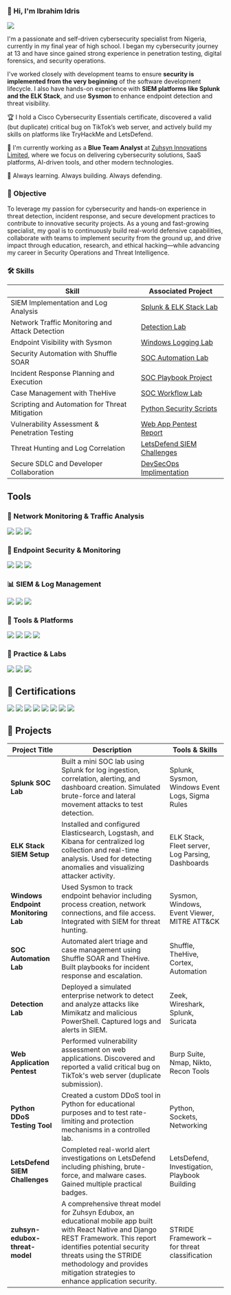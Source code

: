 ### 👋 Hi, I'm Ibrahim Idris
<a href="https://www.linkedin.com/in/ibrahim-idris-b5712a371/"><img src="https://img.shields.io/badge/-LinkedIn-0072b1?&style=for-the-badge&logo=linkedin&logoColor=white" /></a>



I'm a passionate and self-driven cybersecurity specialist from Nigeria, currently in my final year of high school. I began my cybersecurity journey at 13 and have since gained strong experience in penetration testing, digital forensics, and security operations.

I've worked closely with development teams to ensure **security is implemented from the very beginning** of the software development lifecycle. I also have hands-on experience with **SIEM platforms like Splunk and the ELK Stack**, and use **Sysmon** to enhance endpoint detection and threat visibility.

🏆 I hold a Cisco Cybersecurity Essentials certificate, discovered a valid (but duplicate) critical bug on TikTok’s web server, and actively build my skills on platforms like TryHackMe and LetsDefend.

🔐 I'm currently working as a  **Blue Team Analyst** at [Zuhsyn Innovations Limited](#), where we focus on delivering cybersecurity solutions, SaaS platforms, AI-driven tools, and other modern technologies.

🚀 Always learning. Always building. Always defending.



### 🎯 Objective

To leverage my passion for cybersecurity and hands-on experience in threat detection, incident response, and secure development practices to contribute to innovative security projects. As a young and fast-growing specialist, my goal is to continuously build real-world defensive capabilities, collaborate with teams to implement security from the ground up, and drive impact through education, research, and ethical hacking—while advancing my career in Security Operations and Threat Intelligence.


### 🛠️ Skills

| Skill                                      | Associated Project |
|-------------------------------------------|---------------------|
| SIEM Implementation and Log Analysis      | [Splunk & ELK Stack Lab](#) |
| Network Traffic Monitoring and Attack Detection | [Detection Lab](#) |
| Endpoint Visibility with Sysmon           | [Windows Logging Lab](#) |
| Security Automation with Shuffle SOAR     | [SOC Automation Lab](#) |
| Incident Response Planning and Execution  | [SOC Playbook Project](#) |
| Case Management with TheHive              | [SOC Workflow Lab](#) |
| Scripting and Automation for Threat Mitigation | [Python Security Scripts](#) |
| Vulnerability Assessment & Penetration Testing | [Web App Pentest Report](#) |
| Threat Hunting and Log Correlation        | [LetsDefend SIEM Challenges](#) |
| Secure SDLC and Developer Collaboration   | <a href="https://github.com/cyberkid882/zuhsyn-edubox-threat-model" target="_blank">DevSecOps Implimentation</a> |


## Tools
### 🧠 Network Monitoring & Traffic Analysis
<div>
    <img src="https://img.shields.io/badge/-Wireshark-1679A7?&style=for-the-badge&logo=Wireshark&logoColor=white" />
    <img src="https://img.shields.io/badge/-Zeek-000000?&style=for-the-badge&logo=Zeek&logoColor=white" />
    <img src="https://img.shields.io/badge/-tcpdump-005571?&style=for-the-badge&logoColor=white" />
</div>

### 🔐 Endpoint Security & Monitoring
<div>
    <img src="https://img.shields.io/badge/-Sysmon-4B275F?&style=for-the-badge&logo=windows&logoColor=white" />
    <img src="https://img.shields.io/badge/-Windows_Event_Logs-0078D4?&style=for-the-badge&logo=windows&logoColor=white" />
    <img src="https://img.shields.io/badge/-Velociraptor-2C2C54?&style=for-the-badge&logoColor=white" />
</div>

### 📊 SIEM & Log Management
<div>
    <img src="https://img.shields.io/badge/-Splunk-000000?&style=for-the-badge&logo=Splunk&logoColor=white" />
    <img src="https://img.shields.io/badge/-ELK_Stack-005571?&style=for-the-badge&logo=Elastic&logoColor=white" />
    <img src="https://img.shields.io/badge/-LetsDefend-00B86B?&style=for-the-badge&logoColor=white" />
</div>

### 🧰 Tools & Platforms
<div>
    <img src="https://img.shields.io/badge/-Burp_Suite-FF7139?&style=for-the-badge&logo=PortSwigger&logoColor=white" />
    <img src="https://img.shields.io/badge/-Nmap-04B7A9?&style=for-the-badge&logo=Nmap&logoColor=white" />
    <img src="https://img.shields.io/badge/-Nikto-E92E2E?&style=for-the-badge&logoColor=white" />
    <img src="https://img.shields.io/badge/-Python-A5C3FF?&style=for-the-badge&logo=python&logoColor=black" />
</div>

### 🧪 Practice & Labs
<div>
    <img src="https://img.shields.io/badge/-TryHackMe-212C42?&style=for-the-badge&logo=tryhackme&logoColor=white" />
    <img src="https://img.shields.io/badge/-LetsDefend-00B86B?&style=for-the-badge&logoColor=white" />
    <img src="https://img.shields.io/badge/-Detection_Lab-7E57C2?&style=for-the-badge&logoColor=white" />
</div>


## 📜 Certifications

<div>
    <img src="https://img.shields.io/badge/-Cisco_Cybersecurity_Essentials-1BA0D7?&style=for-the-badge&logo=Cisco&logoColor=white" />
    <img src="https://img.shields.io/badge/-LetsDefend_Fundamental_Badge-00B86B?&style=for-the-badge&logoColor=white" />
    <img src="https://img.shields.io/badge/-LetsDefend_SIEM_Alert_Investigation-00B86B?&style=for-the-badge&logoColor=white" />
    <img src="https://img.shields.io/badge/-LetsDefend_Next_Blood-00B86B?&style=for-the-badge&logoColor=white" />
    <img src="https://img.shields.io/badge/-LetsDefend_Security_Engineer-00B86B?&style=for-the-badge&logoColor=white" />
    <img src="https://img.shields.io/badge/-Microsoft_Cloud_Security_Essentials-0078D4?&style=for-the-badge&logo=Microsoft&logoColor=white" />
    <img src="https://img.shields.io/badge/-EC--Council_Cybersecurity_for_Business-AA0000?&style=for-the-badge&logoColor=white" />
    <img src="https://img.shields.io/badge/-ISC2_Certified_in_Cybersecurity_(CC)-00A4A6?&style=for-the-badge&logo=ISC2&logoColor=white" />
</div>

## 🧪 Projects

| Project Title | Description | Tools & Skills |
|---------------|-------------|----------------|
| **Splunk SOC Lab** | Built a mini SOC lab using Splunk for log ingestion, correlation, alerting, and dashboard creation. Simulated brute-force and lateral movement attacks to test detection. | Splunk, Sysmon, Windows Event Logs, Sigma Rules |
| **ELK Stack SIEM Setup** | Installed and configured Elasticsearch, Logstash, and Kibana for centralized log collection and real-time analysis. Used for detecting anomalies and visualizing attacker activity. | ELK Stack, Fleet server, Log Parsing, Dashboards |
| **Windows Endpoint Monitoring Lab** | Used Sysmon to track endpoint behavior including process creation, network connections, and file access. Integrated with SIEM for threat hunting. | Sysmon, Windows, Event Viewer, MITRE ATT&CK |
| **SOC Automation Lab** | Automated alert triage and case management using Shuffle SOAR and TheHive. Built playbooks for incident response and escalation. | Shuffle, TheHive, Cortex, Automation |
| **Detection Lab** | Deployed a simulated enterprise network to detect and analyze attacks like Mimikatz and malicious PowerShell. Captured logs and alerts in SIEM. | Zeek, Wireshark, Splunk, Suricata |
| **Web Application Pentest** | Performed vulnerability assessment on web applications. Discovered and reported a valid critical bug on TikTok's web server (duplicate submission). | Burp Suite, Nmap, Nikto, Recon Tools |
| **Python DDoS Testing Tool** | Created a custom DDoS tool in Python for educational purposes and to test rate-limiting and protection mechanisms in a controlled lab. | Python, Sockets, Networking |
| **LetsDefend SIEM Challenges** | Completed real-world alert investigations on LetsDefend including phishing, brute-force, and malware cases. Gained multiple practical badges. | LetsDefend, Investigation, Playbook Building |
| **zuhsyn-edubox-threat-model** |A comprehensive threat model for Zuhsyn Edubox, an educational mobile app built with React Native and Django REST Framework. This report identifies potential security threats using the STRIDE methodology and provides mitigation strategies to enhance application security.|STRIDE Framework – for threat classification |

